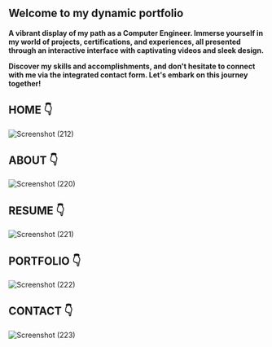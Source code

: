 ## Welcome to my dynamic portfolio 

**A vibrant display of my path as a Computer Engineer. Immerse yourself in my world of projects, certifications, and experiences, all presented through an interactive interface with captivating videos and sleek design.**

**Discover my skills and accomplishments, and don't hesitate to connect with me via the integrated contact form. Let's embark on this journey together!**
## HOME  👇 
![Screenshot (212)](https://github.com/user-attachments/assets/32d5ecf2-e4ef-431a-9a04-146bc2e80546)


## ABOUT  👇
![Screenshot (220)](https://github.com/user-attachments/assets/b4ddc69f-79f3-459e-b89b-fca74fde1f5d)
 

## RESUME  👇
![Screenshot (221)](https://github.com/user-attachments/assets/9e72892d-92ee-43fc-9178-647450f83b5e)
 

## PORTFOLIO 👇
![Screenshot (222)](https://github.com/user-attachments/assets/7cf2e614-48df-491f-942d-a8beb4bf8d0c)
 

## CONTACT 👇 

![Screenshot (223)](https://github.com/user-attachments/assets/7343277a-d279-4b65-8798-f809a4055c48)


